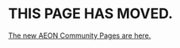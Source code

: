 <html>
<head>

</head>
<body>

<h1>THIS PAGE HAS MOVED.</h1>

<a href="https://aeoncommunity.github.io">The new AEON Community Pages are here.</a>

</body>
</html>
